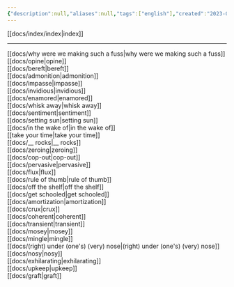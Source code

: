 ```yaml
---
{"description":null,"aliases":null,"tags":["english"],"created":"2023-03-09T16:55:06","updated":"2023-07-15T21:32:55","title":"0100 English 👻","dg-publish":true,"permalink":"/docs/index/0100-english/","dgPassFrontmatter":true}
---
```


[[docs/index/index\|index]]
___

[[docs/why were we making such a fuss\|why were we making such a fuss]]  
[[docs/opine\|opine]]  
[[docs/bereft\|bereft]]  
[[docs/admonition\|admonition]]  
[[docs/impasse\|impasse]]  
[[docs/invidious\|invidious]]  
[[docs/enamored\|enamored]]  
[[docs/whisk away\|whisk away]]  
[[docs/sentiment\|sentiment]]  
[[docs/setting sun\|setting sun]]  
[[docs/in the wake of\|in the wake of]]  
[[take your time\|take your time]]  
[[docs/__ rocks\|__ rocks]]  
[[docs/zeroing\|zeroing]]  
[[docs/cop-out\|cop-out]]  
[[docs/pervasive\|pervasive]]  
[[docs/flux\|flux]]  
[[docs/rule of thumb\|rule of thumb]]  
[[docs/off the shelf\|off the shelf]]  
[[docs/get schooled\|get schooled]]  
[[docs/amortization\|amortization]]  
[[docs/crux\|crux]]  
[[docs/coherent\|coherent]]  
[[docs/transient\|transient]]  
[[docs/mosey\|mosey]]  
[[docs/mingle\|mingle]]  
[[docs/(right) under (one's) (very) nose\|(right) under (one's) (very) nose]]  
[[docs/nosy\|nosy]]  
[[docs/exhilarating\|exhilarating]]  
[[docs/upkeep\|upkeep]]  
[[docs/graft\|graft]]
